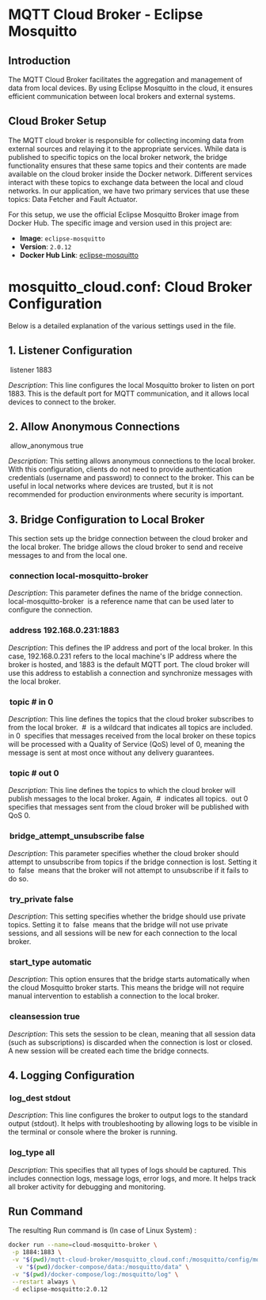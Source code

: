 # MQTT Cloud Broker - Eclipse Mosquitto

## Introduction

The MQTT Cloud Broker facilitates the aggregation and management of data from local devices. By using Eclipse Mosquitto in the cloud, it ensures efficient communication between local brokers and external systems.

## Cloud Broker Setup

The MQTT cloud broker is responsible for collecting incoming data from external sources and relaying it to the
appropriate services. While data is published to specific topics on the local broker network, the bridge functionality
ensures that these same topics and their contents are made available on the cloud broker inside the Docker network.
Different services interact with these topics to exchange data between the local and cloud networks. In our application,
we have two primary services that use these topics: Data Fetcher and Fault Actuator.

For this setup, we use the official Eclipse Mosquitto Broker image from Docker Hub. The specific image and version used
in this project are:

- **Image**: `eclipse-mosquitto`
- **Version**: `2.0.12`
- **Docker Hub Link**: [eclipse-mosquitto](https://hub.docker.com/_/eclipse-mosquitto)

# mosquitto_cloud.conf: Cloud Broker Configuration

Below is a detailed explanation of the various settings used in the file.

## 1. Listener Configuration

⁠ listener 1883 ⁠

_Description_: This line configures the local Mosquitto broker to listen on port 1883. This is the default port for MQTT
communication, and it allows local devices to connect to the broker.

## 2. Allow Anonymous Connections

⁠ allow_anonymous true ⁠

_Description_: This setting allows anonymous connections to the local broker. With this configuration, clients do not
need to provide authentication credentials (username and password) to connect to the broker. This can be useful in local
networks where devices are trusted, but it is not recommended for production environments where security is important.

## 3. Bridge Configuration to Local Broker

This section sets up the bridge connection between the cloud broker and the local broker. The bridge allows the cloud
broker to send and receive messages to and from the local one.

### ⁠ connection local-mosquitto-broker ⁠

_Description_: This parameter defines the name of the bridge connection. ⁠ local-mosquitto-broker ⁠ is a reference name
that can be used later to configure the connection.

### ⁠ address 192.168.0.231:1883 ⁠

_Description_: This defines the IP address and port of the local broker. In this case, 192.168.0.231 refers to the local machine's IP address where the broker is hosted, and 1883 is the default MQTT port. The cloud broker will use this address to establish a connection and synchronize messages with the local broker.

### ⁠ topic # in 0 ⁠

_Description_: This line defines the topics that the cloud broker subscribes to from the local broker. ⁠ # ⁠ is a
wildcard that indicates all topics are included. ⁠ in 0 ⁠ specifies that messages received from the local broker on
these topics will be processed with a Quality of Service (QoS) level of 0, meaning the message is sent at most once
without any delivery guarantees.

### ⁠ topic # out 0 ⁠

_Description_: This line defines the topics to which the cloud broker will publish messages to the local broker. Again,
⁠ # ⁠ indicates all topics. ⁠ out 0 ⁠ specifies that messages sent from the cloud broker will be published with QoS 0.

### ⁠ bridge_attempt_unsubscribe false ⁠

_Description_: This parameter specifies whether the cloud broker should attempt to unsubscribe from topics if the bridge
connection is lost. Setting it to ⁠ false ⁠ means that the broker will not attempt to unsubscribe if it fails to do so.

### ⁠ try_private false ⁠

_Description_: This setting specifies whether the bridge should use private topics. Setting it to ⁠ false ⁠ means that
the bridge will not use private sessions, and all sessions will be new for each connection to the local broker.

### ⁠ start_type automatic ⁠

_Description_: This option ensures that the bridge starts automatically when the cloud Mosquitto broker starts. This
means the bridge will not require manual intervention to establish a connection to the local broker.

### ⁠ cleansession true ⁠

_Description_: This sets the session to be clean, meaning that all session data (such as subscriptions) is discarded
when the connection is lost or closed. A new session will be created each time the bridge connects.

## 4. Logging Configuration

### ⁠ log_dest stdout ⁠

_Description_: This line configures the broker to output logs to the standard output (stdout). It helps with
troubleshooting by allowing logs to be visible in the terminal or console where the broker is running.

### ⁠ log_type all ⁠

_Description_: This specifies that all types of logs should be captured. This includes connection logs, message logs,
error logs, and more. It helps track all broker activity for debugging and monitoring.

## Run Command

The resulting Run command is (In case of Linux System) :

```bash
docker run --name=cloud-mosquitto-broker \
 -p 1884:1883 \
 -v "$(pwd)/mqtt-cloud-broker/mosquitto_cloud.conf:/mosquitto/config/mosquitto.conf" \
  -v "$(pwd)/docker-compose/data:/mosquitto/data" \
 -v "$(pwd)/docker-compose/log:/mosquitto/log" \
 --restart always \
 -d eclipse-mosquitto:2.0.12

```
